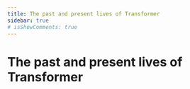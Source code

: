 ```yaml
---
title: The past and present lives of Transformer
sidebar: true
# isShowComments: true
---
```

# The past and present lives of Transformer
<ClientOnly>
<title-pv/>
</ClientOnly>






<ClientOnly>
  <leave/>
</ClientOnly/>